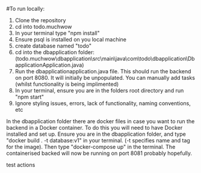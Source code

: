 #To run locally:

1. Clone the repository
2. cd into todo.muchwow
3. In your terminal type "npm install"
4. Ensure psql is installed on you local machine
5. create database named "todo"
6. cd into the dbapplication folder: (todo.muchwow\dbapplication\src\main\java\com\todo\dbapplication\DbapplicationApplication.java)
7. Run the dbapplicationapplication.java file. This should run the backend on port 8080. It will initially be unpopulated. You can manually add tasks (whilst functionality is being implimented)
8. In your terminal, ensure you are in the folders root directory and run "npm start"
9. Ignore styling issues, errors, lack of functionality, naming conventions, etc

In the dbapplication folder there are docker files in case you want to run the backend in a Docker container. To do this you will need to have Docker installed and set up.
Ensure you are in the dbapplication folder, and type "docker build . -t database:v1" in your terminal. (-t specifies name and tag for the image).
Then type "docker-compose up" in the terminal.
The containerised backed will now be running on port 8081 probably hopefully.

test actions